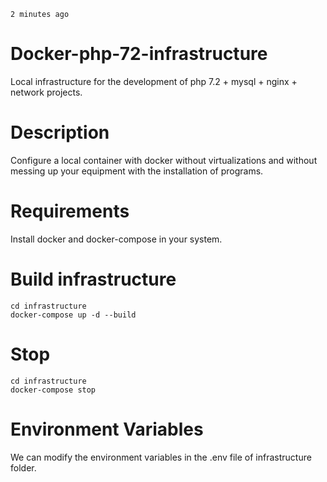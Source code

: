 	2 minutes ago
# Docker-php-72-infrastructure
Local infrastructure for the development of php 7.2 + mysql + nginx + network projects.

# Description
Configure a local container with docker without virtualizations and without messing up your equipment with the installation of programs.


# Requirements
Install docker and docker-compose in your system.


# Build infrastructure

```
cd infrastructure
docker-compose up -d --build
```

# Stop 

```
cd infrastructure
docker-compose stop
```

# Environment Variables
We can modify the environment variables in the .env file of infrastructure folder.
